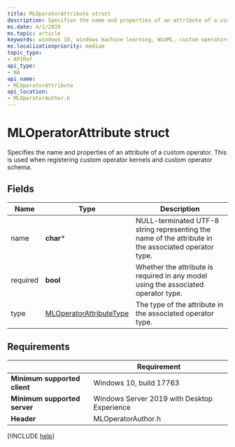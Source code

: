 ```yaml
---
title: MLOperatorAttribute struct
description: Specifies the name and properties of an attribute of a custom operator.
ms.date: 4/1/2019
ms.topic: article
keywords: windows 10, windows machine learning, WinML, custom operators, MLOperatorAttribute
ms.localizationpriority: medium
topic_type:
- APIRef
api_type:
- NA
api_name:
- MLOperatorAttribute
api_location:
- MLOperatorAuthor.h
---
```


# MLOperatorAttribute struct

Specifies the name and properties of an attribute of a custom operator. This is used when registering custom operator kernels and custom operator schema.

## Fields

| Name     | Type                    | Description |
|----------|-------------------------|-------------|
| name     | **char***                   | NULL-terminated UTF-8 string representing the name of the attribute in the associated operator type. |
| required | **bool**                    | Whether the attribute is required in any model using the associated operator type. |
| type     | [MLOperatorAttributeType](MLOperatorAttributeType.md) | The type of the attribute in the associated operator type. |

## Requirements

| | Requirement |
|-|-|
| **Minimum supported client** | Windows 10, build 17763 |
| **Minimum supported server** | Windows Server 2019 with Desktop Experience |
| **Header** | MLOperatorAuthor.h |

[!INCLUDE [help](../../includes/get-help.md)]
